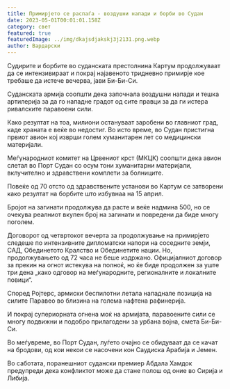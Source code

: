 ```yaml
---
title: Примирјето се распаѓа - воздушни напади и борби во Судан
date: 2023-05-01T00:01:01.158Z
category: свет
featured: true
featuredImage: ../img/dkajsdjakskj3j2131.png.webp
author: Вардарски
---
```


Судирите и борбите во суданската престолнина Картум продолжуваат да се интензивираат и покрај најавеното тридневно примирје кое требаше да истече вечерва, јави Би-Би-Си.

Суданската армија соопшти дека започнала воздушни напади и тешка артилерија за да го нападне градот од сите правци за да ги истера ривалските паравоени сили.

Како резултат на тоа, милиони остануваат заробени во главниот град, каде храната е веќе во недостиг. Во исто време, во Судан пристигна првиот авион кој изврши голем хуманитарен лет со медицински материјали.

Меѓународниот комитет на Црвениот крст (МКЦК) соопшти дека авион слетал во Порт Судан со осум тони хуманитарни материјали, вклучително и здравствени комплети за болниците.

Повеќе од 70 отсто од здравствените установи во Картум се затворени како резултат на борбите што избувнаа на 15 април.

Бројот на загинати продолжува да расте и веќе надмина 500, но се очекува реалниот вкупен број на загинати и повредени да биде многу поголем.

Договорот од четвртокот вечерта за продолжување на примирјето следеше по интензивните дипломатски напори на соседните земји, САД, Обединетото Кралство и Обединетите нации. Но, продолжувањето од 72 часа не беше издржано. Официјалниот договор за прекин на огнот истекува на полноќ, но ќе биде продолжен за уште три дена „како одговор на меѓународните, регионалните и локалните повици“.

Според Ројтерс, армиски беспилотни летала нападнале позиција на силите Паравео во близина на голема нафтена рафинерија.

И покрај супериорната огнена моќ на армијата, паравоените сили се многу подвижни и подобро прилагодени за урбана војна, смета Би-Би-Си.

Во меѓувреме, во Порт Судан, луѓето очајно се обидуваат да се качат на бродови, од кои некои се насочени кон Саудиска Арабија и Јемен.

Во саботата, поранешниот судански премиер Абдала Хамдок предупреди дека конфликтот може да стане полош од оние во Сирија и Либија.
